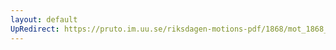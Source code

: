 ```yaml
---
layout: default
UpRedirect: https://pruto.im.uu.se/riksdagen-motions-pdf/1868/mot_1868__fk__72/mot_1868__fk__72-002.pdf
---
```

